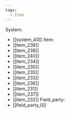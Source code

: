 ```yaml
---
tags:
  - Item
---
```

System:
- [[system_40]]
Item:
- [[item_239]]
- [[item_238]]
- [[item_240]]
- [[item_234]]
- [[item_230]]
- [[item_235]]
- [[item_233]]
- [[item_236]]
- [[item_231]]
- [[item_237]]
- [[item_232]]
Field_party:
- [[field_party_0]]
